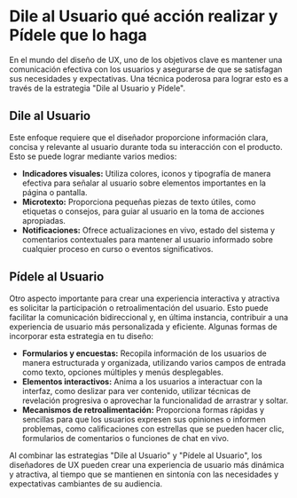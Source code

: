# Dile al Usuario qué acción realizar y Pídele que lo haga

En el mundo del diseño de UX, uno de los objetivos clave es mantener una comunicación efectiva con los usuarios y asegurarse de que se satisfagan sus necesidades y expectativas. Una técnica poderosa para lograr esto es a través de la estrategia "Dile al Usuario y Pídele".

## Dile al Usuario

Este enfoque requiere que el diseñador proporcione información clara, concisa y relevante al usuario durante toda su interacción con el producto. Esto se puede lograr mediante varios medios:

- **Indicadores visuales:** Utiliza colores, iconos y tipografía de manera efectiva para señalar al usuario sobre elementos importantes en la página o pantalla.
- **Microtexto:** Proporciona pequeñas piezas de texto útiles, como etiquetas o consejos, para guiar al usuario en la toma de acciones apropiadas.
- **Notificaciones:** Ofrece actualizaciones en vivo, estado del sistema y comentarios contextuales para mantener al usuario informado sobre cualquier proceso en curso o eventos significativos.

## Pídele al Usuario

Otro aspecto importante para crear una experiencia interactiva y atractiva es solicitar la participación o retroalimentación del usuario. Esto puede facilitar la comunicación bidireccional y, en última instancia, contribuir a una experiencia de usuario más personalizada y eficiente. Algunas formas de incorporar esta estrategia en tu diseño:

- **Formularios y encuestas:** Recopila información de los usuarios de manera estructurada y organizada, utilizando varios campos de entrada como texto, opciones múltiples y menús desplegables.
- **Elementos interactivos:** Anima a los usuarios a interactuar con la interfaz, como deslizar para ver contenido, utilizar técnicas de revelación progresiva o aprovechar la funcionalidad de arrastrar y soltar.
- **Mecanismos de retroalimentación:** Proporciona formas rápidas y sencillas para que los usuarios expresen sus opiniones o informen problemas, como calificaciones con estrellas que se pueden hacer clic, formularios de comentarios o funciones de chat en vivo.

Al combinar las estrategias "Dile al Usuario" y "Pídele al Usuario", los diseñadores de UX pueden crear una experiencia de usuario más dinámica y atractiva, al tiempo que se mantienen en sintonía con las necesidades y expectativas cambiantes de su audiencia.
